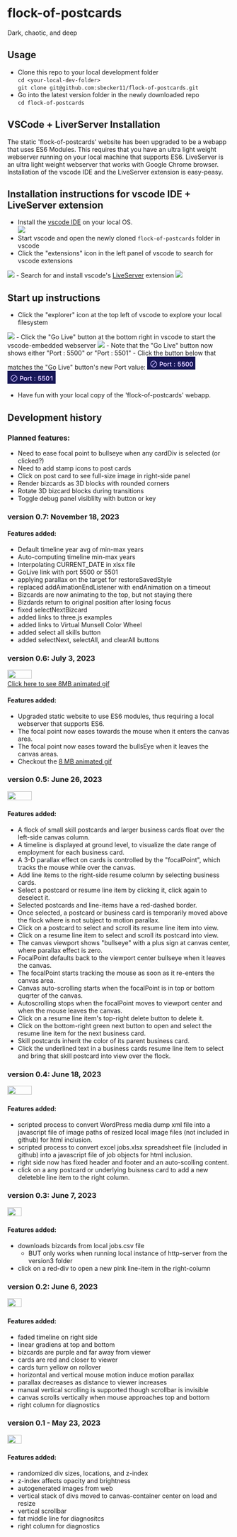 # flock-of-postcards  
Dark, chaotic, and deep  

## Usage  
- Clone this repo to your local development folder  
`cd <your-local-dev-folder>`  
`git clone git@github.com:sbecker11/flock-of-postcards.git`
- Go into the latest version folder in the newly downloaded repo  
`cd flock-of-postcards`  


## VSCode + LiverServer Installation  

The static 'flock-of-postcards' website has been upgraded to be a webapp that uses ES6 Modules. This requires that you have an ultra light weight webserver running on your local machine that supports ES6. LiveServer is an ultra light weight webserver that works with Google Chrome browser. Installation of the vscode IDE and the LiveServer extension is easy-peasy.  

## Installation instructions for vscode IDE + LiveServer extension  

- Install the  <a href="https://code.visualstudio.com">vscode IDE</a> on your local OS.    
<a href="https://code.visualstudio.com/"><img src="https://shawn.beckerstudio.com/wp-content/uploads/2023/07/vscode-IDE-logo.png"/></a>
- Start vscode and open the newly cloned `flock-of-postcards` folder in vscode  
- Click the "extensions" icon in the left panel of vscode to search for vscode extensions  
<img src="https://shawn.beckerstudio.com/wp-content/uploads/2023/07/vscode-extensions-icon.png"/>  
- Search for and install vscode's <a href="https://marketplace.visualstudio.com/items?itemName=ritwickdey.LiveServer">LiveServer</a> extension  
<a href="https://marketplace.visualstudio.com/items?itemName=ritwickdey.LiveServer"><img src="https://shawn.beckerstudio.com/wp-content/uploads/2023/07/vscode-liveserver-logo.png"/></a>  

## Start up instructions  

- Click the "explorer" icon at the top left of vscode to explore your local filesystem  
<img src="https://shawn.beckerstudio.com/wp-content/uploads/2023/07/vscode-explorer-icon.png"/>  
- Click the "Go Live" button at the bottom right in vscode to start the vscode-embedded webserver  
<img src="https://shawn.beckerstudio.com/wp-content/uploads/2023/07/vscode-go-live-icon.png"/>  
- Note that the "Go Live" button now shows either "Port : 5500" or "Port : 5501"
- Click the button below that matches the "Go Live" button's new Port value:  
    <a href="http://localhost:5500/public_html/index.html"><img src="./static_content/graphics/GoLivePort5500.png"/></a>  
    <a href="http://localhost:5501/pubic_html/index.html"><img src="./static_content/graphics/GoLivePort5501.png"/></a>  
   
- Have fun with your local copy of the 'flock-of-postcards' webapp.  

## Development history  

### Planned features:
- Need to ease focal point to bullseye when any cardDiv is selected (or clicked?)
- Need to add stamp icons to post cards
- Click on post card to see full-size image in right-side panel
- Render bizcards as 3D blocks with rounded corners
- Rotate 3D bizcard blocks during transitions
- Toggle debug panel visiblilty with button or key

### version 0.7:   November 18, 2023

#### Features added:  
- Default timeline year avg of min-max years
- Auto-computing timeline min-max years
- Interpolating CURRENT_DATE  in xlsx file
- GoLive link with port 5500 or 5501
- applying parallax on the target for restoreSavedStyle
- replaced addAimationEndListener with endAnimation on a timeout
- Bizcards are now animating to the top, but not staying there
- Bizdards return to original position after losing focus
- fixed selectNextBizcard
- added links to three.js examples
- added links to Virtual Munsell Color Wheel
- added select all skills button
- added selectNext, selectAll, and clearAll buttons


### version 0.6:   July 3, 2023  
<a href="https://shawn.beckerstudio.com/wp-content/uploads/2023/07/version-0.6.gif"><img src="https://shawn.beckerstudio.com/wp-content/uploads/2023/07/version-0.6.png" width="33%" height="33%"/><br/>Click here to see 8MB animated gif</a>

#### Features added:  

- Upgraded static website to use ES6 modules, thus requiring a local webserver that supports ES6.  
- The focal point now eases towards the mouse when it enters the canvas area.  
- The focal point now eases toward the bullsEye when it leaves the canvas areas.  
- Checkout the <a href="https://shawn.beckerstudio.com/wp-content/uploads/2023/07/version-0.6.gif">8 MB animated gif</a>

### version 0.5:   June 26, 2023
<img src="https://shawn.beckerstudio.com/wp-content/uploads/2023/06/flock-of-postcards-version-0.5.png" width="33%" height="33%"/>

#### Features added:  

- A flock of small skill postcards and larger business cards float over the left-side canvas column.
- A timeline is displayed at ground level, to visualize the date range of employment for each business card.
- A 3-D parallax effect on cards is controlled by the "focalPoint", which tracks the mouse while over the canvas.
- Add line items to the right-side resume column by selecting business cards.
- Select a postcard or resume line item by clicking it, click again to deselect it.
- Selected postcards and line-items have a red-dashed border.
- Once selected, a postcard or business card is temporarily moved above the flock where is not subject to motion parallax.
- Click on a postcard to select and scroll its resume line item into view.
- Click on a resume line item to select and scroll its postcard into view.
- The canvas viewport shows "bullseye" with a plus sign at canvas center, where parallax effect is zero.
- FocalPoint defaults back to the viewport center bullseye when it leaves the canvas.
- The focalPoint starts tracking the mouse as soon as it re-enters the canvas area.
- Canvas auto-scrolling starts when the focalPoint is in top or bottom quqrter of the canvas.
- Autoscrolling stops when the focalPoint moves to viewport center and when the mouse leaves the canvas.
- Click on a resume line item's top-right delete button to delete it.
- Click on the bottom-right green next button to open and select the resume line item for the next business card.
- Skill postcards inherit the color of its parent business card.
- Click the underlined text in a business cards resume line item to select and bring that skill postcard into view over the flock.

### version 0.4:   June 18, 2023
<img src="https://shawn.beckerstudio.com/wp-content/uploads/2023/06/flock-of-postcards-version-0.4.png" width="33%" height="33%"/>

#### Features added:

- scripted process to convert WordPress media dump xml file into a javascript file of image paths of resized local image files (not included in github) for html inclusion.
- scripted process to convert excel jobs.xlsx spreadsheet file (included in github) into a javascript file of job objects for html inclusion.
- right side now has fixed header and footer and an auto-scolling content.
- click on a any postcard or underlying buisness card to add a new deleteble line item to the right column.

### version 0.3:   June 7, 2023
<img src="https://shawn.beckerstudio.com/wp-content/uploads/2023/06/flock-of-cards-3.png" width="25%" height="25%"/>

#### Features added:

- downloads bizcards from local jobs.csv file  
  - BUT only works when running local instance of http-server from the version3 folder  
- click on a red-div to open a new pink line-item in the right-column  


### version 0.2:   June 6, 2023
<img src="https://shawn.beckerstudio.com/wp-content/uploads/2023/06/flock-of-cards-2.png" width="25%" height="25%"/>

#### Features added:  

- faded timeline on right side
- linear gradiens at top and bottom
- bizcards are purple and far away from viewer
- cards are red and closer to viewer
- cards turn yellow on rollover  
- horizontal and vertical mouse motion induce motion parallax
- parallax decreases as distance to viewer increases
- manual vertical scrolling is supported though scrollbar is invisible
- canvas scrolls vertically when mouse approaches top and bottom
- right column for diagnostics


### version 0.1 - May 23, 2023

<img src="https://shawn.beckerstudio.com/wp-content/uploads/2023/05/flock-of-postcards.png" width="25%" height="25%"/>

#### Features added:  
- randomized div sizes, locations, and z-index
- z-index affects opacity and brightness
- autogenerated images from web
- vertical stack of divs moved to canvas-container center on load and resize
- vertical scrollbar
- fat middle line for diagnositcs
- right column for diagnostics

